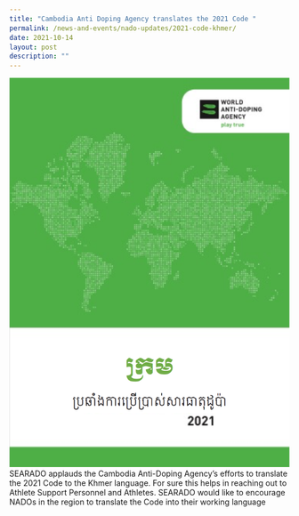```yaml
---
title: "Cambodia Anti Doping Agency translates the 2021 Code "
permalink: /news-and-events/nado-updates/2021-code-khmer/
date: 2021-10-14
layout: post
description: ""
---
```

![Alt text for image on Isomer site](/images/2021CodeKhmer.png)<br>
SEARADO applauds the Cambodia Anti-Doping Agency’s efforts to translate the 2021 Code to the Khmer language. For sure this helps in reaching out to Athlete Support Personnel and Athletes. SEARADO would like to encourage NADOs in the region to translate the Code into their working language 